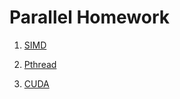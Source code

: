 # Parallel Homework

1. [SIMD](./task1/README.md)

2. [Pthread](./task2/README.md)

3. [CUDA](./task3/README.md)
